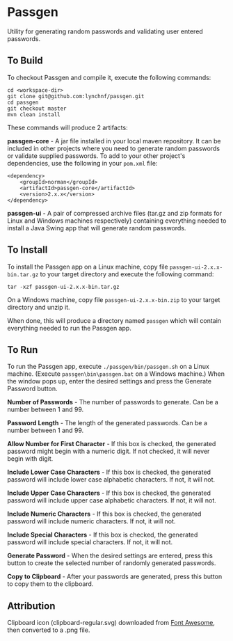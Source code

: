 # Passgen

Utility for generating random passwords and validating user entered passwords. 

## To Build

To checkout Passgen and compile it, execute the following commands:

    cd <workspace-dir>
    git clone git@github.com:lynchnf/passgen.git
    cd passgen
    git checkout master
    mvn clean install

These commands will produce 2 artifacts:

**passgen-core** - A jar file installed in your local maven repository. It can be included in other projects where you
need to generate random passwords or validate supplied passwords. To add to your other project's dependencies, use the
following in your `pom.xml` file:

    <dependency>
        <groupId>norman</groupId>
        <artifactId>passgen-core</artifactId>
        <version>2.x.x</version>
    </dependency>

**passgen-ui** - A pair of compressed archive files (tar.gz and zip formats for Linux and Windows machines
respectively) containing everything needed to install a Java Swing app that will generate random passwords.

## To Install

To install the Passgen app on a Linux machine, copy file `passgen-ui-2.x.x-bin.tar.gz` to your target directory and
execute the following command:

    tar -xzf passgen-ui-2.x.x-bin.tar.gz

On a Windows machine, copy file `passgen-ui-2.x.x-bin.zip` to your target directory and unzip it.

When done, this will produce a directory named `passgen` which will contain everything needed to run the Passgen app.
    
## To Run

To run the Passgen app, execute `./passgen/bin/passgen.sh` on a Linux machine. (Execute `passgen\bin\passgen.bat`
on a Windows machine.) When the window pops up, enter the desired settings and press the Generate Password button.

**Number of Passwords** - The number of passwords to generate. Can be a number between 1 and 99.

**Password Length** - The length of the generated passwords. Can be a number between 1 and 99.

**Allow Number for First Character** - If this box is checked, the generated password might begin with a numeric digit.
If not checked, it will never begin with digit.

**Include Lower Case Characters** - If this box is checked, the generated password will include lower case alphabetic
characters. If not, it will not.

**Include Upper Case Characters** - If this box is checked, the generated password will include upper case alphabetic
characters. If not, it will not.

**Include Numeric Characters** - If this box is checked, the generated password will include numeric characters. If not,
it will not.

**Include Special Characters** - If this box is checked, the generated password will include special characters. If not,
it will not.

**Generate Password** - When the desired settings are entered, press this button to create the selected number of
randomly generated passwords.

**Copy to Clipboard** - After your passwords are generated, press this button to copy them to the clipboard.

## Attribution

Clipboard icon (clipboard-regular.svg) downloaded from [Font Awesome](https://fontawesome.com/license), then converted
to a .png file.
